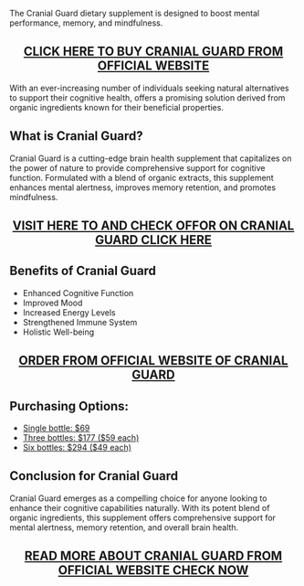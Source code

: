 <p>The Cranial Guard dietary supplement is designed to boost mental performance, memory, and mindfulness.</p>
<h2 style="text-align: center;"><a href="https://sale365day.com/order-cranial-guard">CLICK HERE TO BUY CRANIAL GUARD FROM OFFICIAL WEBSITE</a></h2>
<p>With an ever-increasing number of individuals seeking natural alternatives to support their cognitive health, offers a promising solution derived from organic ingredients known for their beneficial properties.</p>
<h2 style="text-align: left;">What is Cranial Guard?</h2>
<p style="text-align: left;">Cranial Guard is a cutting-edge brain health supplement that capitalizes on the power of nature to provide comprehensive support for cognitive function. Formulated with a blend of organic extracts, this supplement enhances mental alertness, improves memory retention, and promotes mindfulness.</p>
<h2 style="text-align: center;"><a href="https://sale365day.com/order-cranial-guard">VISIT HERE TO AND CHECK OFFOR ON CRANIAL GUARD CLICK HERE</a></h2>
<h2 style="text-align: left;">Benefits of Cranial Guard</h2>
<ul style="text-align: left;">
<li>Enhanced Cognitive Function</li>
<li>Improved Mood</li>
<li>Increased Energy Levels</li>
<li>Strengthened Immune System</li>
<li>Holistic Well-being</li>
</ul>
<h2 style="text-align: center;"><a href="https://sale365day.com/order-cranial-guard">ORDER FROM OFFICIAL WEBSITE OF CRANIAL GUARD</a></h2>
<h2 style="text-align: left;">Purchasing Options:</h2>
<ul style="text-align: left;">
<li><a href="https://sale365day.com/order-cranial-guard">Single bottle: $69</a></li>
<li><a href="https://sale365day.com/order-cranial-guard">Three bottles: $177 ($59 each)</a></li>
<li><a href="https://sale365day.com/order-cranial-guard">Six bottles: $294 ($49 each)</a></li>
</ul>
<h2 style="text-align: left;">Conclusion for Cranial Guard</h2>
<p style="text-align: left;">Cranial Guard emerges as a compelling choice for anyone looking to enhance their cognitive capabilities naturally. With its potent blend of organic ingredients, this supplement offers comprehensive support for mental alertness, memory retention, and overall brain health.</p>
<h2 style="text-align: center;"><a href="https://sale365day.com/order-cranial-guard">READ MORE ABOUT CRANIAL GUARD FROM OFFICIAL WEBSITE CHECK NOW</a></h2>
